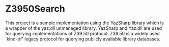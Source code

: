 # Z3950Search
This project is a sample implementation using the YazSharp library which is a wrapper of the yaz.dll unmanaged library. YazSharp and Yaz.dll are used for querying implementations of Z39.50 protocol. Z39.50 is a widely used 'kind-of' legacy protocol for querying publicly available library databases.
